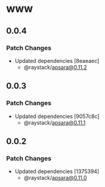 # www

## 0.0.4

### Patch Changes

- Updated dependencies [8eaeaec]
  - @raystack/apsara@0.11.2

## 0.0.3

### Patch Changes

- Updated dependencies [9057c8c]
  - @raystack/apsara@0.11.1

## 0.0.2

### Patch Changes

- Updated dependencies [1375394]
  - @raystack/apsara@0.11.0

